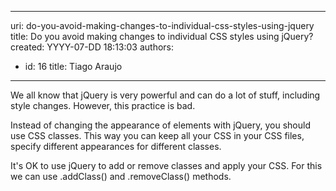 

---
uri: do-you-avoid-making-changes-to-individual-css-styles-using-jquery
title: Do you avoid making changes to individual CSS styles using jQuery?
created: YYYY-07-DD 18:13:03
authors:
  - id: 16
    title: Tiago Araujo
---




<span class='intro'> <p>We all know that jQuery is very powerful and can do a lot of stuff, including style changes. However, this practice is bad.</p> </span>

<p>Instead of changing the appearance of elements with jQuery, you should use CSS classes. This way you can keep all your CSS in your CSS files, specify different appearances for different classes.</p>

<p>It's OK to use jQuery to add or remove classes and apply your CSS. For this we can use .addClass() and .removeClass() methods.</p>


